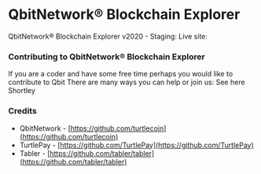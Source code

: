# QbitNetwork® Blockchain Explorer

QbitNetwork® Blockchain Explorer v2020 - Staging: Live site: [](https:///)


### Contributing to QbitNetwork® Blockchain Explorer

If you are a coder and have some free time perhaps you would like to contribute to Qbit There are many ways you can help or join us:  See here Shortley


### Credits
- QbitNetwork - [https://github.com/turtlecoin](https://github.com/turtlecoin)
- TurtlePay - [https://github.com/TurtlePay](https://github.com/TurtlePay)
- Tabler - [https://github.com/tabler/tabler](https://github.com/tabler/tabler)